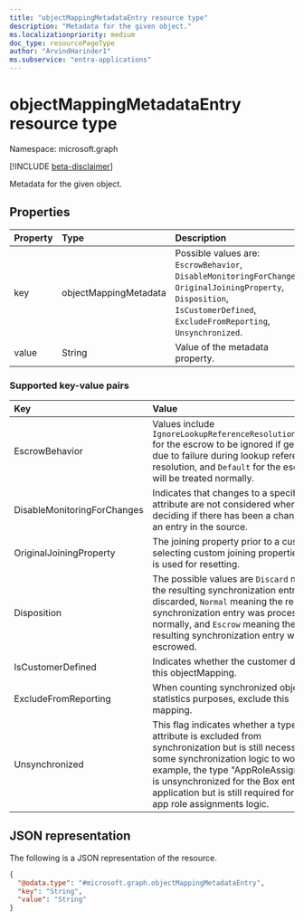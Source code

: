 ```yaml
---
title: "objectMappingMetadataEntry resource type"
description: "Metadata for the given object."
ms.localizationpriority: medium
doc_type: resourcePageType
author: "ArvindHarinder1"
ms.subservice: "entra-applications"
---
```


# objectMappingMetadataEntry resource type

Namespace: microsoft.graph

[!INCLUDE [beta-disclaimer](../../includes/beta-disclaimer.md)]

Metadata for the given object.

## Properties
| Property       | Type    |Description|
|:---------------|:--------|:----------|
|key|objectMappingMetadata|Possible values are: `EscrowBehavior`, `DisableMonitoringForChanges`, `OriginalJoiningProperty`, `Disposition`, `IsCustomerDefined`, `ExcludeFromReporting`, `Unsynchronized`. |
|value|String|Value of the metadata property.|

### Supported key-value pairs
| Key       |Value|
|:---------------|:----------|
|EscrowBehavior| Values include `IgnoreLookupReferenceResolutionFailure` for the escrow to be ignored if generated due to failure during lookup reference resolution, and `Default` for the escrow will be treated normally.  |
|DisableMonitoringForChanges | Indicates that changes to a specific attribute are not considered when deciding if there has been a change to an entry in the source.  |
|OriginalJoiningProperty  |The joining property prior to a customer selecting custom joining properties. This is used for resetting.  |
|Disposition |The possible values are `Discard` meaning the resulting synchronization entry was discarded, `Normal` meaning the resulting synchronization entry was processed normally, and `Escrow` meaning the resulting synchronization entry was escrowed.  |
|IsCustomerDefined |Indicates whether the customer defined this objectMapping.  |
|ExcludeFromReporting  |When counting synchronized objects for statistics purposes, exclude this mapping. |
|Unsynchronized |This flag indicates whether a type or attribute is excluded from synchronization but is still necessary for some synchronization logic to work. For example, the type "AppRoleAssignment" is unsynchronized for the Box enterprise application but is still required for the app role assignments logic.  |

## JSON representation

The following is a JSON representation of the resource.
<!-- {
  "blockType": "resource",
  "@odata.type": "microsoft.graph.objectMappingMetadataEntry"
}
-->
``` json
{
  "@odata.type": "#microsoft.graph.objectMappingMetadataEntry",
  "key": "String",
  "value": "String"
}
```

<!-- uuid: 8fcb5dbc-d5aa-4681-8e31-b001d5168d79
2015-10-25 14:57:30 UTC -->
<!--
{
  "type": "#page.annotation",
  "description": "metadataEntry resource",
  "keywords": "",
  "section": "documentation",
  "tocPath": "",
  "suppressions": []
}
-->


